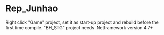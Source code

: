 # Rep_Junhao

Right click "Game" project, set it as start-up project and rebuild before the first time compile.
"BH_STG" project needs .Netframework version 4.7+
